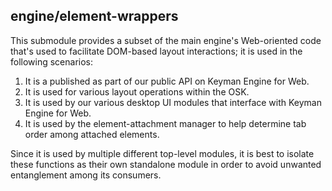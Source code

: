 ## engine/element-wrappers

This submodule provides a subset of the main engine's Web-oriented code that's used to facilitate DOM-based
layout interactions; it is used in the following scenarios:

1. It is a published as part of our public API on Keyman Engine for Web.
2. It is used for various layout operations within the OSK.
3. It is used by our various desktop UI modules that interface with Keyman Engine for Web.
4. It is used by the element-attachment manager to help determine tab order among attached elements.

Since it is used by multiple different top-level modules, it is best to isolate these functions as their
own standalone module in order to avoid unwanted entanglement among its consumers.